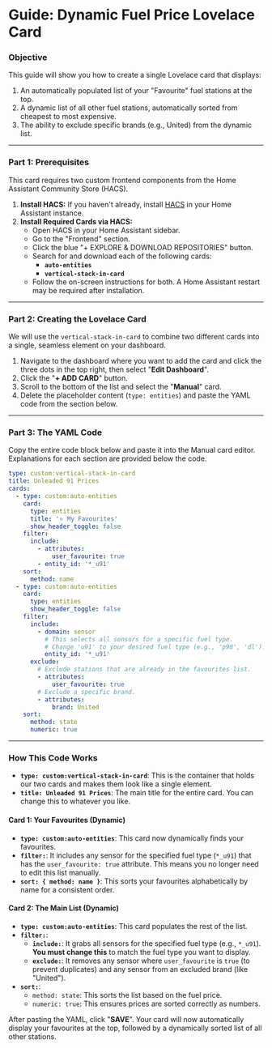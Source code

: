 # Guide: Dynamic Fuel Price Lovelace Card

### Objective

This guide will show you how to create a single Lovelace card that displays:

1.  An automatically populated list of your "Favourite" fuel stations at the top.
2.  A dynamic list of all other fuel stations, automatically sorted from cheapest to most expensive.
3.  The ability to exclude specific brands (e.g., United) from the dynamic list.

---

### Part 1: Prerequisites

This card requires two custom frontend components from the Home Assistant Community Store (HACS).

1.  **Install HACS:** If you haven't already, install [HACS](https://hacs.xyz/) in your Home Assistant instance.
2.  **Install Required Cards via HACS:**
    * Open HACS in your Home Assistant sidebar.
    * Go to the "Frontend" section.
    * Click the blue "+ EXPLORE & DOWNLOAD REPOSITORIES" button.
    * Search for and download each of the following cards:
        * **`auto-entities`**
        * **`vertical-stack-in-card`**
    * Follow the on-screen instructions for both. A Home Assistant restart may be required after installation.

---

### Part 2: Creating the Lovelace Card

We will use the `vertical-stack-in-card` to combine two different cards into a single, seamless element on your dashboard.

1.  Navigate to the dashboard where you want to add the card and click the three dots in the top right, then select "**Edit Dashboard**".
2.  Click the "**+ ADD CARD**" button.
3.  Scroll to the bottom of the list and select the "**Manual**" card.
4.  Delete the placeholder content (`type: entities`) and paste the YAML code from the section below.

---

### Part 3: The YAML Code

Copy the entire code block below and paste it into the Manual card editor. Explanations for each section are provided below the code.

```yaml
type: custom:vertical-stack-in-card
title: Unleaded 91 Prices
cards:
  - type: custom:auto-entities
    card:
      type: entities
      title: '⭐ My Favourites'
      show_header_toggle: false
    filter:
      include:
        - attributes:
            user_favourite: true
        - entity_id: '*_u91'
    sort:
      method: name
  - type: custom:auto-entities
    card:
      type: entities
      show_header_toggle: false
    filter:
      include:
        - domain: sensor
          # This selects all sensors for a specific fuel type.
          # Change 'u91' to your desired fuel type (e.g., 'p98', 'dl').
          entity_id: '*_u91'
      exclude:
        # Exclude stations that are already in the favourites list.
        - attributes:
            user_favourite: true
        # Exclude a specific brand.
        - attributes:
            brand: United
    sort:
      method: state
      numeric: true
```

---

### How This Code Works

* **`type: custom:vertical-stack-in-card`**: This is the container that holds our two cards and makes them look like a single element.
* **`title: Unleaded 91 Prices`**: The main title for the entire card. You can change this to whatever you like.

#### Card 1: Your Favourites (Dynamic)

* **`type: custom:auto-entities`**: This card now dynamically finds your favourites.
* **`filter:`**: It includes any sensor for the specified fuel type (`*_u91`) that has the `user_favourite: true` attribute. This means you no longer need to edit this list manually.
* **`sort: { method: name }`**: This sorts your favourites alphabetically by name for a consistent order.

#### Card 2: The Main List (Dynamic)

* **`type: custom:auto-entities`**: This card populates the rest of the list.
* **`filter:`**: 
    * **`include:`**: It grabs all sensors for the specified fuel type (e.g., `*_u91`). **You must change this** to match the fuel type you want to display.
    * **`exclude:`**: It removes any sensor where `user_favourite` is `true` (to prevent duplicates) and any sensor from an excluded brand (like "United").
* **`sort:`**:
    * `method: state`: This sorts the list based on the fuel price.
    * `numeric: true`: This ensures prices are sorted correctly as numbers.

After pasting the YAML, click "**SAVE**". Your card will now automatically display your favourites at the top, followed by a dynamically sorted list of all other stations.
